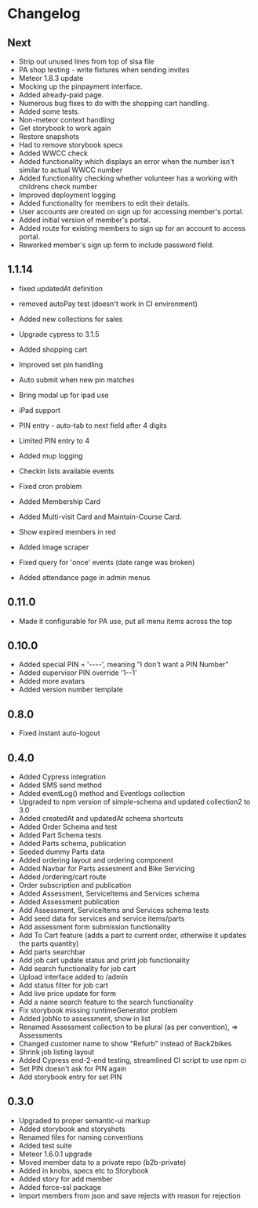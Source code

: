 # Changelog

## Next

- Strip out unused lines from top of slsa file
- PA shop testing - write fixtures when sending invites
- Meteor 1.8.3 update
- Mocking up the pinpayment interface.
- Added already-paid page.
- Numerous bug fixes to do with the shopping cart handling.
- Added some tests.
- Non-meteor context handling
- Get storybook to work again
- Restore snapshots
- Had to remove storybook specs
- Added WWCC check
- Added functionality which displays an error when the number isn't similar to actual WWCC number
- Added functionality checking whether volunteer has a working with childrens check number
- Improved deployment logging
- Added functionality for members to edit their details.
- User accounts are created on sign up for accessing member's portal.
- Added initial version of member's portal.
- Added route for existing members to sign up for an account to access portal.
- Reworked member's sign up form to include password field.

## 1.1.14

- fixed updatedAt definition
- removed autoPay test (doesn't work in CI environment)

- Added new collections for sales
- Upgrade cypress to 3.1.5
- Added shopping cart
- Improved set pin handling
- Auto submit when new pin matches
- Bring modal up for ipad use
- iPad support
- PIN entry - auto-tab to next field after 4 digits
- Limited PIN entry to 4
- Added mup logging
- Checkin lists available events
- Fixed cron problem
- Added Membership Card
- Added Multi-visit Card and Maintain-Course Card.
- Show expired members in red
- Added image scraper
- Fixed query for 'once' events (date range was broken)
- Added attendance page in admin menus

## 0.11.0

- Made it configurable for PA use, put all menu items across the top

## 0.10.0

- Added special PIN = '----', meaning "I don't want a PIN Number"
- Added supervisor PIN override '1--1'
- Added more avatars
- Added version number template

## 0.8.0

- Fixed instant auto-logout

## 0.4.0

- Added Cypress integration
- Added SMS send method
- Added eventLog() method and Eventlogs collection
- Upgraded to npm version of simple-schema and updated collection2 to 3.0
- Added createdAt and updatedAt schema shortcuts
- Added Order Schema and test
- Added Part Schema tests
- Added Parts schema, publication
- Seeded dummy Parts data
- Added ordering layout and ordering component
- Added Navbar for Parts assesment and Bike Servicing
- Added /ordering/cart route
- Order subscription and publication
- Added Assessment, ServiceItems and Services schema
- Added Assessment publication
- Add Assessment, ServiceItems and Services schema tests
- Add seed data for services and service items/parts
- Add assessment form submission functionality
- Add To Cart feature (adds a part to current order, otherwise it updates the parts quantity)
- Add parts searchbar
- Add job cart update status and print job functionality
- Add search functionality for job cart
- Upload interface added to /admin
- Add status filter for job cart
- Add live price update for form
- Add a name search feature to the search functionality
- Fix storybook missing runtimeGenerator problem
- Added jobNo to assessment, show in list
- Renamed Assessment collection to be plural (as per convention), => Assessments
- Changed customer name to show "Refurb" instead of Back2bikes
- Shrink job listing layout
- Added Cypress end-2-end testing, streamlined CI script to use npm ci
- Set PIN doesn't ask for PIN again
- Add storybook entry for set PIN

## 0.3.0

- Upgraded to proper semantic-ui markup
- Added storybook and storyshots
- Renamed files for naming conventions
- Added test suite
- Meteor 1.6.0.1 upgrade
- Moved member data to a private repo (b2b-private)
- Added in knobs, specs etc to Storybook
- Added story for add member
- Added force-ssl package
- Import members from json and save rejects with reason for rejection
